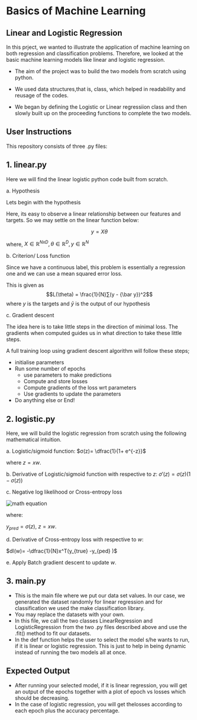 # <color> Basics of Machine Learning </color>
## Linear and Logistic Regression

In this prject, we wanted to illustrate the application of machine learning on both regression and classification problems.
Therefore, we looked at the basic machine learning models like linear  and logistic regression.


- The aim of the project was to build the two models from scratch using python.

- We used data structures,that is, class, which helped in readability and reusage of the codes.

- We began by defining the Logistic or Linear regressiion class and then slowly built up on the proceeding functions to complete the two models.
  
## User Instructions
This repository consists of three .py files:

## 1. linear.py

Here we will find the linear logistic python code built from scratch.

a. Hypothesis
   
Lets begin with the hypothesis

Here, its easy to observe a linear relationship between our features and targets. So we may settle on the linear function below:

$$y = X\theta$$

where, $X \in \mathbb{R}^{N x D}, \theta \in \mathbb{R}^{D}, y \in \mathbb{R}^N$

b. Criterion/ Loss function
   
Since we have a continuous label, this problem is essentially a regression one and we can use a mean squared error loss.

This is given as $$L(\theta) = \frac{1}{N}∑(y - {\bar y})^2$$
where $y$ is the targets and $\bar y$ is the output of our hypothesis

c. Gradient descent

The idea here is to take little steps in the direction of minimal loss. The gradients when computed guides us in what direction to take these little steps.

A full training loop using gradient descent algorithm will follow these steps;
- initialise parameters
- Run some number of epochs
  - use parameters to make predictions
  - Compute and store losses
  - Compute gradients of the loss wrt parameters
  - Use gradients to update the parameters
- Do anything else or End!

 ## 2. logistic.py

Here, we will build the logistic regression from scratch using the following mathematical intuition.

a. Logistic/sigmoid function:
$σ(z)= \dfrac{1}{1+ e^{-z}}$

where  $z= x w$.

b. Derivative of Logistic/sigmoid function with respective to $z$:
$σ'(z)= σ(z)(1-σ(z))$

c. Negative log likelihood or Cross-entropy loss

![math equation](https://quicklatex.com/cache3/e4/ql_95c5f71e61d6398d0bd114805caa3ae4_l3.png)



where:

 $y_{pred}= σ(z)$, $z= xw$.

d. Derivative of Cross-entropy loss with respective to $w$:

$dl(w)= -\dfrac{1}{N}x^T(y_{true} -y_{ped} )$

e. Apply Batch gradient descent to update $w$.

## 3. main.py

- This is the main file where we put our data set values. In our case, we generated the dataset randomly for linear regression and for classification we used the make classification library.
- You may replace the datasets with your own.
- In this file, we call the two classes LinearRegression and LogisticRegression from the two .py files described above and use the .fit() method to fit our datasets.
- In the def function helps the user to select the model s/he wants to run, if it is linear or logistic regression. This is just to help in being dynamic instead of running the two models all at once.

## Expected Output
  
- After running your selected model, if it is linear regression, you will get an output of the epochs together with a plot of epoch vs losses which should be decreasing.
- In the case of logistic regression, you will get thelosses according to each epoch plus the accuracy percentage.

